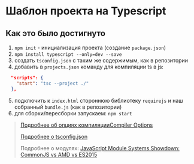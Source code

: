 # Шаблон проекта на Typescript

## Как это было достигнуто

1. `npm init` - инициализация проекта (создание `package.json`)
2. `npm install typescript --only=dev --save`
3. создать `tsconfig.json` с таким же содержимым, как в репозитории
4. добавить в `projects.json` команду для компиляции ts  в js:
```json
  "scripts": {
    "start": "tsc --project ./"
  },
```
5. подключить к `index.html` стороннюю библиотеку `requirejs` и наш собранный `bundle.js` (как в репозитории)
6. для сборки/пересборки запускаем: `npm start`


>[Подробнее об опциях компиляцииCompiler Options](https://www.typescriptlang.org/docs/handbook/compiler-options.html)
>
>[Подробнее о tsconfig.json](http://www.typescriptlang.org/docs/handbook/tsconfig-json.html)
>
>Подробнее о модулях: [JavaScript Module Systems Showdown: CommonJS vs AMD vs ES2015](https://auth0.com/blog/javascript-module-systems-showdown/)
